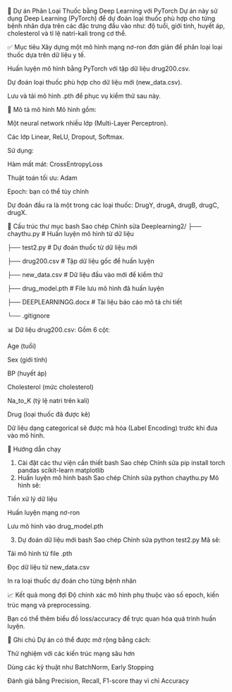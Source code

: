 💊 Dự án Phân Loại Thuốc bằng Deep Learning với PyTorch
Dự án này sử dụng Deep Learning (PyTorch) để dự đoán loại thuốc phù hợp cho từng bệnh nhân dựa trên các đặc trưng đầu vào như: độ tuổi, giới tính, huyết áp, cholesterol và tỉ lệ natri-kali trong cơ thể.

✅ Mục tiêu
Xây dựng một mô hình mạng nơ-ron đơn giản để phân loại loại thuốc dựa trên dữ liệu y tế.

Huấn luyện mô hình bằng PyTorch với tập dữ liệu drug200.csv.

Dự đoán loại thuốc phù hợp cho dữ liệu mới (new_data.csv).

Lưu và tải mô hình .pth để phục vụ kiểm thử sau này.

🧠 Mô tả mô hình
Mô hình gồm:

Một neural network nhiều lớp (Multi-Layer Perceptron).

Các lớp Linear, ReLU, Dropout, Softmax.

Sử dụng:

Hàm mất mát: CrossEntropyLoss

Thuật toán tối ưu: Adam

Epoch: bạn có thể tùy chỉnh

Dự đoán đầu ra là một trong các loại thuốc: DrugY, drugA, drugB, drugC, drugX.

📁 Cấu trúc thư mục
bash
Sao chép
Chỉnh sửa
Deeplearning2/
├── chaythu.py          # Huấn luyện mô hình từ dữ liệu

├── test2.py            # Dự đoán thuốc từ dữ liệu mới

├── drug200.csv         # Tập dữ liệu gốc để huấn luyện

├── new_data.csv        # Dữ liệu đầu vào mới để kiểm thử

├── drug_model.pth      # File lưu mô hình đã huấn luyện

├── DEEPLEARNINGG.docx  # Tài liệu báo cáo mô tả chi tiết

└── .gitignore

📊 Dữ liệu
drug200.csv: Gồm 6 cột:

Age (tuổi)

Sex (giới tính)

BP (huyết áp)

Cholesterol (mức cholesterol)

Na_to_K (tỷ lệ natri trên kali)

Drug (loại thuốc đã được kê)

Dữ liệu dạng categorical sẽ được mã hóa (Label Encoding) trước khi đưa vào mô hình.

🚀 Hướng dẫn chạy
1. Cài đặt các thư viện cần thiết
bash
Sao chép
Chỉnh sửa
pip install torch pandas scikit-learn matplotlib
2. Huấn luyện mô hình
bash
Sao chép
Chỉnh sửa
python chaythu.py
Mô hình sẽ:

Tiền xử lý dữ liệu

Huấn luyện mạng nơ-ron

Lưu mô hình vào drug_model.pth

3. Dự đoán dữ liệu mới
bash
Sao chép
Chỉnh sửa
python test2.py
Mã sẽ:

Tải mô hình từ file .pth

Đọc dữ liệu từ new_data.csv

In ra loại thuốc dự đoán cho từng bệnh nhân

📈 Kết quả mong đợi
Độ chính xác mô hình phụ thuộc vào số epoch, kiến trúc mạng và preprocessing.

Bạn có thể thêm biểu đồ loss/accuracy để trực quan hóa quá trình huấn luyện.

📝 Ghi chú
Dự án có thể được mở rộng bằng cách:

Thử nghiệm với các kiến trúc mạng sâu hơn

Dùng các kỹ thuật như BatchNorm, Early Stopping

Đánh giá bằng Precision, Recall, F1-score thay vì chỉ Accuracy
